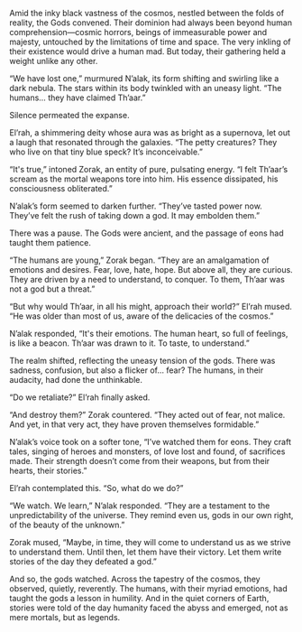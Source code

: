 Amid the inky black vastness of the cosmos, nestled between the folds of reality, the Gods convened. Their dominion had always been beyond human comprehension—cosmic horrors, beings of immeasurable power and majesty, untouched by the limitations of time and space. The very inkling of their existence would drive a human mad. But today, their gathering held a weight unlike any other.

“We have lost one,” murmured N’alak, its form shifting and swirling like a dark nebula. The stars within its body twinkled with an uneasy light. “The humans… they have claimed Th’aar.”

Silence permeated the expanse.

El’rah, a shimmering deity whose aura was as bright as a supernova, let out a laugh that resonated through the galaxies. “The petty creatures? They who live on that tiny blue speck? It’s inconceivable.”

“It's true,” intoned Zorak, an entity of pure, pulsating energy. “I felt Th’aar’s scream as the mortal weapons tore into him. His essence dissipated, his consciousness obliterated.”

N’alak’s form seemed to darken further. “They’ve tasted power now. They’ve felt the rush of taking down a god. It may embolden them.”

There was a pause. The Gods were ancient, and the passage of eons had taught them patience.

“The humans are young,” Zorak began. “They are an amalgamation of emotions and desires. Fear, love, hate, hope. But above all, they are curious. They are driven by a need to understand, to conquer. To them, Th’aar was not a god but a threat.”

“But why would Th’aar, in all his might, approach their world?” El’rah mused. “He was older than most of us, aware of the delicacies of the cosmos.”

N’alak responded, “It's their emotions. The human heart, so full of feelings, is like a beacon. Th’aar was drawn to it. To taste, to understand.”

The realm shifted, reflecting the uneasy tension of the gods. There was sadness, confusion, but also a flicker of… fear? The humans, in their audacity, had done the unthinkable.

“Do we retaliate?” El’rah finally asked.

“And destroy them?” Zorak countered. “They acted out of fear, not malice. And yet, in that very act, they have proven themselves formidable.”

N’alak’s voice took on a softer tone, “I’ve watched them for eons. They craft tales, singing of heroes and monsters, of love lost and found, of sacrifices made. Their strength doesn’t come from their weapons, but from their hearts, their stories.”

El’rah contemplated this. “So, what do we do?”

“We watch. We learn,” N’alak responded. “They are a testament to the unpredictability of the universe. They remind even us, gods in our own right, of the beauty of the unknown.”

Zorak mused, “Maybe, in time, they will come to understand us as we strive to understand them. Until then, let them have their victory. Let them write stories of the day they defeated a god.”

And so, the gods watched. Across the tapestry of the cosmos, they observed, quietly, reverently. The humans, with their myriad emotions, had taught the gods a lesson in humility. And in the quiet corners of Earth, stories were told of the day humanity faced the abyss and emerged, not as mere mortals, but as legends.